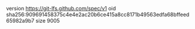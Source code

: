 version https://git-lfs.github.com/spec/v1
oid sha256:909691458375c4e4e2ac20b6ce415a8cc8171b49563edfa68bffeed65982a9b7
size 9005
